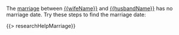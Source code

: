 The [marriage](https://familysearch.org/tree/#view=coupleRelationship&relationshipId={{crid}})
between [{{wifeName}}](https://familysearch.org/tree/#view=allMatchingRecords&person={{wid}}) and [{{husbandName}}](https://familysearch.org/tree/#view=allMatchingRecords&person={{hid}}) has no marriage date. 
Try these steps to find the marriage date:
  
{{> researchHelpMarriage}}